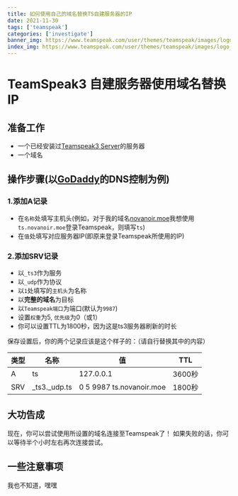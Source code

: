 ```yaml
---
title: 如何使用自己的域名替换TS自建服务器的IP
date: 2021-11-30
tags: ['teamspeak']
categories: ['investigate']
banner_img: https://www.teamspeak.com/user/themes/teamspeak/images/logo_inverse.svg
index_img: https://www.teamspeak.com/user/themes/teamspeak/images/logo_inverse.svg
---
```

# TeamSpeak3 自建服务器使用域名替换IP

## 准备工作

- 一个已经安装过[Teamspeak3 Server](https://www.teamspeak.com/en/downloads/#server)的服务器
- 一个域名

<!--truncate-->

## 操作步骤(以[GoDaddy](https://www.godaddy.com/)的DNS控制为例)

### 1.添加A记录 
- 在`名称`处填写主机头(例如，对于我的域名[novanoir.moe](https://novanoir.moe)我想使用`ts.novanoir.moe`登录Teamspeak，则填写`ts`)
- 在`值`处填写对应服务器IP(即原来登录Teamspeak所使用的IP)

### 2.添加SRV记录
- 以`_ts3`作为服务
- 以`_udp`作为协议
- 以`1`处填写的`主机头`为名称
- 以**完整的域名**为目标
- 以`Teamspeak端口`为端口(默认为`9987`)
- 设置`权重`为5, `优先级`为0（或1）
- 你可以设置TTL为1800秒，因为这是ts3服务器刷新的时长

保存设置后，你的两个记录应该是这个样子的：（请自行替换其中的内容）

| 类型 | 名称 | 值 | TTL |
| ---- | ---- | ---- | ---- |
| A | ts | 127.0.0.1 | 3600秒 | 
| SRV | _ts3._udp.ts | 0 5 9987 ts.novanoir.moe | 1800秒 |

## 大功告成
现在，你可以尝试使用所设置的域名连接至Teamspeak了！
如果失败的话，你可以等待半个小时左右再次连接尝试。

## 一些注意事项
我也不知道，嘿嘿